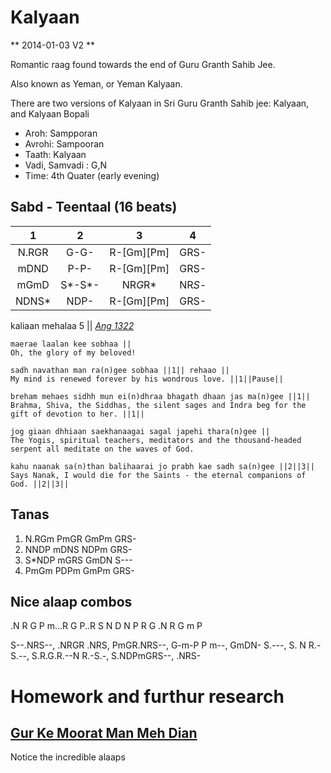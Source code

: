 # Kalyaan 

** 2014-01-03 V2 **

Romantic raag found towards the end of Guru Granth Sahib Jee.

Also known as Yeman, or Yeman Kalyaan.

There are two versions of Kalyaan in Sri Guru Granth Sahib jee: Kalyaan, and Kalyaan Bopali

- Aroh: Sampporan
- Avrohi: Sampooran
- Taath: Kalyaan
- Vadi, Samvadi : G,N
- Time: 4th Quater (early evening)


## Sabd - Teentaal (16 beats)
1 | 2 | 3 | 4
:-: | :-: | :-: | :-:
N.RGR | G-G- | R-[Gm][Pm] | GRS-
mDND | P-P- | R-[Gm][Pm] | GRS-
mGmD | S*-S*-| NR*G*R* | NR*S*-
NDNS* | NDP- |  R-[Gm][Pm] | GRS-

kaliaan mehalaa 5 || *[Ang 1322](http://igurbani.com/?shabadid=4817&id=56331)*

```
maerae laalan kee sobhaa ||
Oh, the glory of my beloved!

sadh navathan man ra(n)gee sobhaa ||1|| rehaao ||
My mind is renewed forever by his wondrous love. ||1||Pause||

breham mehaes sidhh mun ei(n)dhraa bhagath dhaan jas ma(n)gee ||1||
Brahma, Shiva, the Siddhas, the silent sages and Indra beg for the gift of devotion to her. ||1||

jog giaan dhhiaan saekhanaagai sagal japehi thara(n)gee ||
The Yogis, spiritual teachers, meditators and the thousand-headed serpent all meditate on the waves of God.

kahu naanak sa(n)than balihaarai jo prabh kae sadh sa(n)gee ||2||3||
Says Nanak, I would die for the Saints - the eternal companions of God. ||2||3||
```

## Tanas

1. N.RGm PmGR GmPm GRS-
2. NNDP mDNS NDPm GRS-
3. S*NDP mGRS GmDN S---
4. PmGm PDPm GmPm GRS-

## Nice alaap combos

.N R G
P m...R G
P..R S
N D N P
R G
.N R G m P


S--.NRS--,
.NRGR .NRS,
PmGR.NRS--,
G-m-P P m--, 
GmDN- S.---, 
S. N R.- S.--,
S.R.G.R.--N R.-S.-,
S.NDPmGRS--,
.NRS- 

# Homework and furthur research
## [Gur Ke Moorat Man Meh Dian](https://www.youtube.com/watch?v=HbRkvpwSxFg)
Notice the incredible alaaps 

